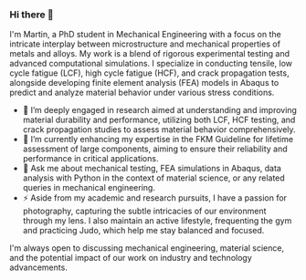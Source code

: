 ### Hi there 👋

<!--
**MartinKlaushofer/MartinKlaushofer** is a ✨ _special_ ✨ repository because its `README.md` (this file) appears on your GitHub profile.
-->

I'm Martin, a PhD student in Mechanical Engineering with a focus on the intricate interplay between microstructure and mechanical properties of metals and alloys. My work is a blend of rigorous experimental testing and advanced computational simulations. I specialize in conducting tensile, low cycle fatigue (LCF), high cycle fatigue (HCF), and crack propagation tests, alongside developing finite element analysis (FEA) models in Abaqus to predict and analyze material behavior under various stress conditions.

- 🔭 I’m deeply engaged in research aimed at understanding and improving material durability and performance, utilizing both LCF, HCF testing, and crack propagation studies to assess material behavior comprehensively.
- 🌱 I’m currently enhancing my expertise in the FKM Guideline for lifetime assessment of large components, aiming to ensure their reliability and performance in critical applications.
- 💬 Ask me about mechanical testing, FEA simulations in Abaqus, data analysis with Python in the context of material science, or any related queries in mechanical engineering.
- ⚡ Aside from my academic and research pursuits, I have a passion for photography, capturing the subtle intricacies of our environment through my lens. I also maintain an active lifestyle, frequenting the gym and practicing Judo, which help me stay balanced and focused.

I'm always open to discussing mechanical engineering, material science, and the potential impact of our work on industry and technology advancements.

<!--
- 📫 How to reach me: [Your email address] or [LinkedIn profile link]
-->
